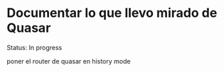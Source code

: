 # Documentar lo que llevo mirado de Quasar

Status: In progress

poner el router de quasar en history mode